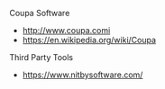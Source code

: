 
Coupa Software
* http://www.coupa.comi
* https://en.wikipedia.org/wiki/Coupa


Third Party Tools
* https://www.nitbysoftware.com/
